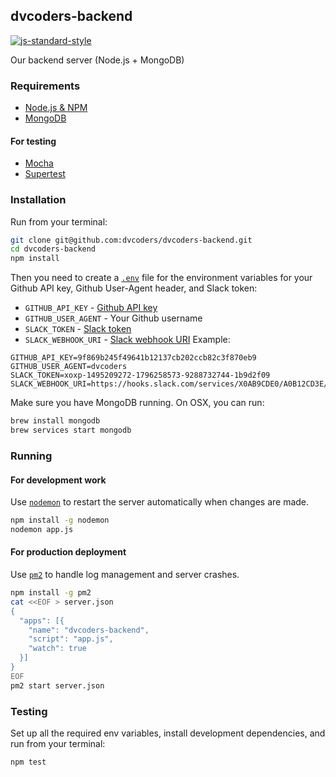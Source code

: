 ## dvcoders-backend
[![js-standard-style](https://img.shields.io/badge/code%20style-standard-brightgreen.svg)](http://standardjs.com/)

Our backend server (Node.js + MongoDB)

### Requirements
* [Node.js & NPM](https://nodejs.org/en/)
* [MongoDB](https://www.mongodb.org/)

#### For testing
* [Mocha](https://mochajs.org/)
* [Supertest](https://github.com/visionmedia/supertest)

### Installation
Run from your terminal:

```bash
git clone git@github.com:dvcoders/dvcoders-backend.git
cd dvcoders-backend
npm install
```

Then you need to create a [`.env`](https://github.com/motdotla/dotenv) file for the environment variables for your Github API key, Github User-Agent header, and Slack token:

* `GITHUB_API_KEY` - [Github API key](https://github.com/settings/tokens)
* `GITHUB_USER_AGENT` - Your Github username
* `SLACK_TOKEN` - [Slack token](https://api.slack.com/docs/oauth-test-tokens)
* `SLACK_WEBHOOK_URI` - [Slack webhook URI](https://api.slack.com/incoming-webhooks)
Example:

```text
GITHUB_API_KEY=9f869b245f49641b12137cb202ccb82c3f870eb9
GITHUB_USER_AGENT=dvcoders
SLACK_TOKEN=xoxp-1495209272-1796258573-9288732744-1b9d2f09
SLACK_WEBHOOK_URI=https://hooks.slack.com/services/X0AB9CDE0/A0B12CD3E/a6Bcde3fGh45iJKlmnOp
```

Make sure you have MongoDB running. On OSX, you can run:

```bash
brew install mongodb
brew services start mongodb
```

### Running

#### For development work

Use [`nodemon`](http://nodemon.io/) to restart the server automatically when changes are made.

```bash
npm install -g nodemon
nodemon app.js
```

#### For production deployment

Use [`pm2`](http://pm2.keymetrics.io/) to handle log management and server crashes.

```bash
npm install -g pm2
cat <<EOF > server.json
{
  "apps": [{
    "name": "dvcoders-backend",
    "script": "app.js",
    "watch": true
  }]
}
EOF
pm2 start server.json
```

### Testing
Set up all the required env variables, install development dependencies, and run from your terminal:

```bash
npm test
```

